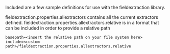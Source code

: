Included are a few sample definitions for use with the fieldextraction library.

fieldextraction.properties.allextractors contains all the current extractors defined.
fieldextraction.properties.allextractors.relative is in a format that can be included in order to provide a relative path
```
basepath=<insert the relative path on your file system here>
include=<custom path>/fieldextraction.properties.allextractors.relative
```
